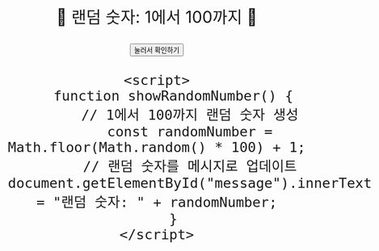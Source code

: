 <!DOCTYPE html>
<html lang="ko">

<head>
    <meta charset="UTF-8">
    <meta name="viewport" content="width=device-width, initial-scale=1.0">
    <title>랜덤 숫자</title>
    <style>
        body {
            text-align: center;
            font-size: 2rem;
            margin-top: 20%;
        }
    </style>
</head>

<body>
    <p id="message">🔮 랜덤 숫자: 1에서 100까지 🔮</p>
    <button onclick="showRandomNumber()">눌러서 확인하기</button>

    <script>
        function showRandomNumber() {
            // 1에서 100까지 랜덤 숫자 생성
            const randomNumber = Math.floor(Math.random() * 100) + 1;
            // 랜덤 숫자를 메시지로 업데이트
            document.getElementById("message").innerText = "랜덤 숫자: " + randomNumber;
        }
    </script>
</body>

</html>
